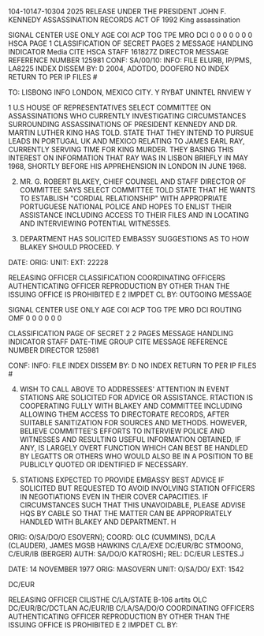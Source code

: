 104-10147-10304 2025 RELEASE UNDER THE PRESIDENT JOHN F. KENNEDY ASSASSINATION RECORDS ACT OF 1992 King assassination

SIGNAL CENTER USE ONLY
AGE
COI ACP TOG TPE MRO DCI
0 0 0 0 0 0 0 HSCA PAGE 1
CLASSIFICATION OF
SECRET PAGES 2
MESSAGE HANDLING INDICATOR Media CITE HSCA
STAFF 161827Z DIRECTOR MESSAGE REFERENCE NUMBER
125981
CONF: SA/00/10: INFO: FILE ELURB, IP/PMS, LA8225
INDEX DISSEM BY: D
2004, ADOTDO, DOOFERO NO INDEX
RETURN TO PER
IP FILES #

TO: LISBONG INFO LONDON, MEXICO CITY. Y
RYBAT UNINTEL RNVIEW Y

1 U.S HOUSE OF REPRESENTATIVES SELECT COMMITTEE ON
ASSASSINATIONS WHO CURRENTLY INVESTIGATING CIRCUMSTANCES
SURROUNDING ASSASSINATIONS OF PRESIDENT KENNEDY AND DR. MARTIN
LUTHER KING HAS TOLD. STATE THAT THEY INTEND TO PURSUE LEADS IN
PORTUGAL UK AND MEXICO RELATING TO JAMES EARL RAY, CURRENTLY
SERVING TIME FOR KING MURDER. THEY BASING THIS INTEREST ON
INFORMATION THAT RAY WAS IN LISBON BRIEFLY IN MAY 1968, SHORTLY
BEFORE HIS APPREHENSION IN LONDON IN JUNE 1968.

2. MR. G. ROBERT BLAKEY, CHIEF COUNSEL AND STAFF DIRECTOR
OF COMMITTEE SAYS SELECT COMMITTEE TOLD STATE THAT HE WANTS TO
ESTABLISH "CORDIAL RELATIONSHIP" WITH APPROPRIATE PORTUGUESE
NATIONAL POLICE AND HOPES TO ENLIST THEIR ASSISTANCE INCLUDING
ACCESS TO THEIR FILES AND IN LOCATING AND INTERVIEWING POTENTIAL
WITNESSES.

3. DEPARTMENT HAS SOLICITED EMBASSY SUGGESTIONS AS TO HOW
BLAKEY SHOULD PROCEED. Y

DATE:
ORIG:
UNIT:
EXT:
22228

RELEASING OFFICER
CLASSIFICATION COORDINATING OFFICERS AUTHENTICATING OFFICER
REPRODUCTION BY OTHER THAN THE ISSUING OFFICE IS PROHIBITED E 2 IMPDET
CL BY:
OUTGOING MESSAGE

SIGNAL CENTER USE ONLY
AGE
COI ACP TOG TPE MRO DCI
ROUTING
OMF 0 0 0 0 0 0

CLASSIFICATION PAGE OF
SECRET 2 2 PAGES
MESSAGE HANDLING INDICATOR
STAFF DATE-TIME GROUP CITE MESSAGE REFERENCE NUMBER
DIRECTOR 125981

CONF: INFO: FILE INDEX DISSEM BY: D
NO INDEX
RETURN TO PER
IP FILES #

4. WISH TO CALL ABOVE TO ADDRESSEES' ATTENTION IN EVENT
STATIONS ARE SOLICITED FOR ADVICE OR ASSISTANCE. RTACTION IS
COOPERATING FULLY WITH BLAKEY AND COMMITTEE INCLUDING ALLOWING
THEM ACCESS TO DIRECTORATE RECORDS, AFTER SUITABLE SANITIZATION
FOR SOURCES AND METHODS. HOWEVER, BELIEVE COMMITTEE'S EFFORTS
TO INTERVIEW POLICE AND WITNESSES AND RESULTING USEFUL INFORMATION
OBTAINED, IF ANY, IS LARGELY OVERT FUNCTION WHICH CAN BEST BE
HANDLED BY LEGATTS OR OTHERS WHO WOULD ALSO BE IN A POSITION TO
BE PUBLICLY QUOTED OR IDENTIFIED IF NECESSARY.

5. STATIONS EXPECTED TO PROVIDE EMBASSY BEST ADVICE IF
SOLICITED BUT REQUESTED TO AVOID INVOLVING STATION OFFICERS IN
NEGOTIATIONS EVEN IN THEIR COVER CAPACITIES. IF CIRCUMSTANCES
SUCH THAT THIS UNAVOIDABLE, PLEASE ADVISE HQS BY CABLE SO THAT
THE MATTER CAN BE APPROPRIATELY HANDLED WITH BLAKEY AND
DEPARTMENT. Η

ORIG: O/SA/DO/O ESOVERN); COORD: OLC (CUMMINS), DC/LA (CLAUDER),
JAMES
MGSB HAWKINS
C/LA/EXE DC/EUR/BC STMOONG, C/EUR/IB (BERGER) AUTH:
SA/DO/O KATROSH); REL: DC/EUR LESTES.J

DATE: 14 NOVEMBER 1977
ORIG: MASOVERN
UNIT: O/SA/DO/
EXT: 1542

DC/EUR

RELEASING OFFICER CILISTHE
C/LA/STATE B-106 artits
OLC
DC/EUR/BC/DCTLAN
AC/EUR/IB C/LA/SA/DO/O
COORDINATING OFFICERS AUTHENTICATING OFFICER
REPRODUCTION BY OTHER THAN THE ISSUING OFFICE IS PROHIBITED E 2 IMPDET
CL BY:
